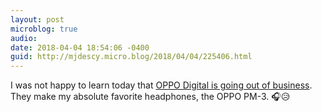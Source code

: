 ```yaml
---
layout: post
microblog: true
audio: 
date: 2018-04-04 18:54:06 -0400
guid: http://mjdescy.micro.blog/2018/04/04/225406.html
---
```

I was not happy to learn today that [OPPO Digital is going out of business](https://www.oppodigital.com/farewell.aspx). They make my absolute favorite headphones, the OPPO PM-3. 🎧😥
